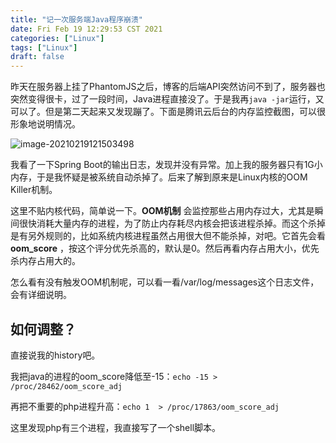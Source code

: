 ```yaml
---
title: "记一次服务端Java程序崩溃"
date: Fri Feb 19 12:29:53 CST 2021
categories: ["Linux"]
tags: ["Linux"]
draft: false
---
```


昨天在服务器上挂了PhantomJS之后，博客的后端API突然访问不到了，服务器也突然变得很卡，过了一段时间，Java进程直接没了。于是我再`java -jar`运行，又可以了。但是第二天起来又发现蹦了。下面是腾讯云后台的内存监控截图，可以很形象地说明情况。

![image-20210219121503498](https://image-1301164990.cos.ap-shanghai.myqcloud.com/img/20210219121503.png)

我看了一下Spring Boot的输出日志，发现并没有异常。加上我的服务器只有1G小内存，于是我怀疑是被系统自动杀掉了。后来了解到原来是Linux内核的OOM Killer机制。



这里不贴内核代码，简单说一下。**OOM机制** 会监控那些占用内存过大，尤其是瞬间很快消耗大量内存的进程，为了防止内存耗尽内核会把该进程杀掉。而这个杀掉是有另外规则的，比如系统内核进程虽然占用很大但不能杀掉，对吧。它首先会看 **oom_score** ，按这个评分优先杀高的，默认是0。然后再看内存占用大小，优先杀内存占用大的。



怎么看有没有触发OOM机制呢，可以看一看/var/log/messages这个日志文件，会有详细说明。



## 如何调整？

直接说我的history吧。

我把java的进程的oom_score降低至-15：`echo -15 > /proc/28462/oom_score_adj`

再把不重要的php进程升高：`echo 1  > /proc/17863/oom_score_adj`

这里发现php有三个进程，我直接写了一个shell脚本。


